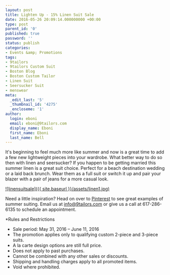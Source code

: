 ```yaml
---
layout: post
title: Lighten Up - 15% Linen Suit Sale
date: 2016-05-26 20:09:14.000000000 +00:00
type: post
parent_id: '0'
published: true
password: ''
status: publish
categories:
- Events &amp; Promotions
tags:
- 9tailors
- 9tailors Custom Suit
- Boston Blog
- Boston Custom Tailor
- Linen Suit
- Seersucker Suit
- menswear
meta:
  _edit_last: '5'
  _thumbnail_id: '4275'
  _encloseme: '1'
author:
  login: eboni
  email: eboni@9tailors.com
  display_name: Eboni
  first_name: Eboni
  last_name: Bell
---
```

It's beginning to feel much more like summer and now is a great time to add a few new lightweight pieces into your wardrobe. What better way to do so then with linen and seersucker? If you happen to be getting married this summer linen is a great suit choice. Perfect for a beach destination wedding or a laid back brunch. Wear them as a full suit or switch it up and pair your blazer with a pair of jeans for a more casual look.

[![linensuitsale]({{ site.baseurl }}/assets/linen1.jpg)](http://blog.9tailors.com/uploads/linen1.jpg)

Need a little inspiration? Head on over to [Pinterest](https://www.pinterest.com/9tailors/summer-suiting/) to see great examples of summer suiting. Email us at info@9tailors.com or give us a call at 617-286-6135 to schedule an appointment.

*Rules and Restrictions

*   Sale period: May 31, 2016 – June 11, 2016
*   The promotion applies only to qualifying custom 2-piece and 3-piece suits.
*   A la carte design options are still full price.
*   Does not apply to past purchases.
*   Cannot be combined with any other sales or discounts.
*   Shipping and handling charges apply to all promoted items.
*   Void where prohibited.